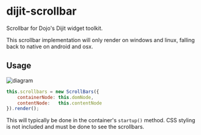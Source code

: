 # dijit-scrollbar
Scrollbar for Dojo's Dijit widget toolkit.

This scrollbar implementation will only render on windows and linux, falling back to native on android and osx.

## Usage
![diagram](http://www.abilio.dk/wp-content/uploads/2016/02/scrollbar-nodes-small.png)

```javascript
this.scrollbars = new ScrollBars({
    containerNode: this.domNode,
    contentNode:   this.contentNode
}).render();
```
This will typically be done in the container's `startup()` method. CSS styling is not included and must be done to see the scrollbars.
